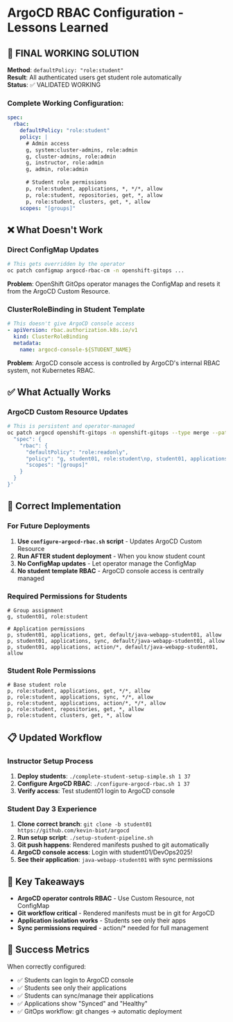 # ArgoCD RBAC Configuration - Lessons Learned

## 🎯 **FINAL WORKING SOLUTION**

**Method**: `defaultPolicy: "role:student"`  
**Result**: All authenticated users get student role automatically  
**Status**: ✅ VALIDATED WORKING

### **Complete Working Configuration**:
```yaml
spec:
  rbac:
    defaultPolicy: "role:student"
    policy: |
      # Admin access
      g, system:cluster-admins, role:admin
      g, cluster-admins, role:admin
      g, instructor, role:admin
      g, admin, role:admin
      
      # Student role permissions
      p, role:student, applications, *, */*, allow
      p, role:student, repositories, get, *, allow
      p, role:student, clusters, get, *, allow
    scopes: "[groups]"
```

## ❌ **What Doesn't Work**

### **Direct ConfigMap Updates**
```bash
# This gets overridden by the operator
oc patch configmap argocd-rbac-cm -n openshift-gitops ...
```
**Problem**: OpenShift GitOps operator manages the ConfigMap and resets it from the ArgoCD Custom Resource.

### **ClusterRoleBinding in Student Template**
```yaml
# This doesn't give ArgoCD console access
- apiVersion: rbac.authorization.k8s.io/v1
  kind: ClusterRoleBinding
  metadata:
    name: argocd-console-${STUDENT_NAME}
```
**Problem**: ArgoCD console access is controlled by ArgoCD's internal RBAC system, not Kubernetes RBAC.

## ✅ **What Actually Works**

### **ArgoCD Custom Resource Updates**
```bash
# This is persistent and operator-managed
oc patch argocd openshift-gitops -n openshift-gitops --type merge --patch '{
  "spec": {
    "rbac": {
      "defaultPolicy": "role:readonly",
      "policy": "g, student01, role:student\np, student01, applications, *, default/java-webapp-student01, allow",
      "scopes": "[groups]"
    }
  }
}'
```

## 🔧 **Correct Implementation**

### **For Future Deployments**

1. **Use `configure-argocd-rbac.sh` script** - Updates ArgoCD Custom Resource
2. **Run AFTER student deployment** - When you know student count
3. **No ConfigMap updates** - Let operator manage the ConfigMap
4. **No student template RBAC** - ArgoCD console access is centrally managed

### **Required Permissions for Students**
```
# Group assignment
g, student01, role:student

# Application permissions  
p, student01, applications, get, default/java-webapp-student01, allow
p, student01, applications, sync, default/java-webapp-student01, allow
p, student01, applications, action/*, default/java-webapp-student01, allow
```

### **Student Role Permissions**
```
# Base student role
p, role:student, applications, get, */*, allow
p, role:student, applications, sync, */*, allow
p, role:student, applications, action/*, */*, allow
p, role:student, repositories, get, *, allow
p, role:student, clusters, get, *, allow
```

## 📋 **Updated Workflow**

### **Instructor Setup Process**
1. **Deploy students**: `./complete-student-setup-simple.sh 1 37`
2. **Configure ArgoCD RBAC**: `./configure-argocd-rbac.sh 1 37`
3. **Verify access**: Test student01 login to ArgoCD console

### **Student Day 3 Experience**
1. **Clone correct branch**: `git clone -b student01 https://github.com/kevin-biot/argocd`
2. **Run setup script**: `./setup-student-pipeline.sh`
3. **Git push happens**: Rendered manifests pushed to git automatically
4. **ArgoCD console access**: Login with student01/DevOps2025!
5. **See their application**: `java-webapp-student01` with sync permissions

## 🎯 **Key Takeaways**

- **ArgoCD operator controls RBAC** - Use Custom Resource, not ConfigMap
- **Git workflow critical** - Rendered manifests must be in git for ArgoCD
- **Application isolation works** - Students see only their apps
- **Sync permissions required** - action/* needed for full management

## 🚀 **Success Metrics**

When correctly configured:
- ✅ Students can login to ArgoCD console
- ✅ Students see only their applications  
- ✅ Students can sync/manage their applications
- ✅ Applications show "Synced" and "Healthy"
- ✅ GitOps workflow: git changes → automatic deployment
